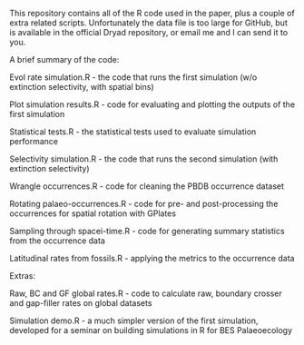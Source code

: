 This repository contains all of the R code used in the paper, plus a couple of extra related scripts. Unfortunately the data file is too large for GitHub, but is available in the official Dryad repository, or email me and I can send it to you.


A brief summary of the code:

Evol rate simulation.R - the code that runs the first simulation (w/o extinction selectivity, with spatial bins)

Plot simulation results.R - code for evaluating and plotting the outputs of the first simulation

Statistical tests.R - the statistical tests used to evaluate simulation performance

Selectivity simulation.R - the code that runs the second simulation (with extinction selectivity)

Wrangle occurrences.R - code for cleaning the PBDB occurrence dataset

Rotating palaeo-occurrences.R - code for pre- and post-processing the occurrences for spatial rotation with GPlates

Sampling through spacei-time.R - code for generating summary statistics from the occurrence data

Latitudinal rates from fossils.R - applying the metrics to the occurrence data


Extras:

Raw, BC and GF global rates.R - code to calculate raw, boundary crosser and gap-filler rates on global datasets

Simulation demo.R - a much simpler version of the first simulation, developed for a seminar on building simulations in R for BES Palaeoecology
